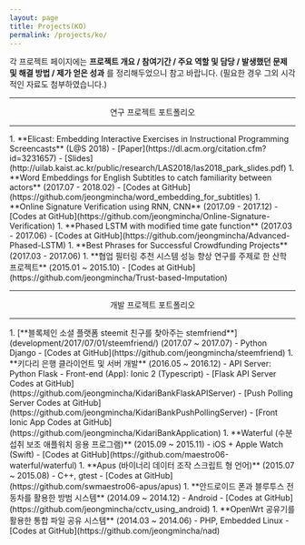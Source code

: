 ```yaml
---
layout: page
title: Projects(KO)
permalink: /projects/ko/
---
```


각 프로젝트 페이지에는 **프로젝트 개요 / 참여기간 / 주요 역할 및 담당 / 발생했던 문제 및 해결 방법 / 제가 얻은 성과** 를 정리해두었으니 참고 바랍니다. (필요한 경우 그외 시각적인 자료도 첨부하였습니다.)

<hr/>
<center>연구 프로젝트 포트폴리오</center>
<hr/>
1. **Elicast: Embedding Interactive Exercises in Instructional Programming Screencasts** (L@S 2018)
  - [Paper](https://dl.acm.org/citation.cfm?id=3231657)
  - [Slides](http://uilab.kaist.ac.kr/public/research/LAS2018/las2018_park_slides.pdf)
1. **Word Embeddings for English Subtitles to catch familiarity between actors** (2017.07 - 2018.02)
  - [Codes at GitHub](https://github.com/jeongmincha/word_embedding_for_subtitles)
1. **Online Signature Verification using RNN, CNN** (2017.09 - 2017.12)
  - [Codes at GitHub](https://github.com/jeongmincha/Online-Signature-Verification)
1. **Phased LSTM with modified time gate function** (2017.03 - 2017.06)
  - [Codes at GitHub](https://github.com/jeongmincha/Advanced-Phased-LSTM)
1. **Best Phrases for Successful Crowdfunding Projects** (2017.03 - 2017.06)
1. **협업 필터링 추천 시스템 성능 향상 연구를 주제로 한 산학 프로젝트** (2015.01 ~ 2015.10)
  - [Codes at GitHub](https://github.com/jeongmincha/Trust-based-Imputation)

<hr/>
<center>개발 프로젝트 포트폴리오</center>
<hr/>
1. [**블록체인 소셜 플랫폼 steemit 친구를 찾아주는 stemfriend**](development/2017/07/01/steemfriend/) (2017.07 ~ 2017.07)
  - Python Django
  - [Codes at GitHub](https://github.com/jeongmincha/steemfriend)
1. **키다리 은행 클라이언트 및 서버 개발** (2016.05 ~ 2016.12)
  - API Server: Python Flask
  - Front-end (App): Ionic 2 (Typescript)
  - [Flask API Server Codes at GitHub](https://github.com/jeongmincha/KidariBankFlaskAPIServer)
  - [Push Polling Server Codes at GitHub](https://github.com/jeongmincha/KidariBankPushPollingServer)
  - [Front Ionic App Codes at GitHub](https://github.com/jeongmincha/KidariBankApplication)
1. **Waterful (수분 섭취 보조 애플워치 응용 프로그램)** (2015.09 ~ 2015.11)
  - iOS + Apple Watch (Swift)
  - [Codes at GitHub](https://github.com/maestro06-waterful/waterful)
1. **Apus (바이너리 데이터 조작 스크립트 형 언어)** (2015.07 ~ 2015.08)
  - C++, gtest
  - [Codes at GitHub](https://github.com/swmaestro06-apus/apus)
1. **안드로이드 폰과 블루투스 전동차를 활용한 방범 시스템** (2014.09 ~ 2014.12)
  - Android
  - [Codes at GitHub](https://github.com/jeongmincha/cctv_using_android)
1. **OpenWrt 공유기를 활용한 통합 파일 공유 시스템** (2014.03 ~ 2014.06)
  - PHP, Embedded Linux
  - [Codes at GitHub](https://github.com/jeongmincha/nad)

<!-- <a href="/assets/projects-ko.pdf">개발 프로젝트 포트폴리오</a> -->

